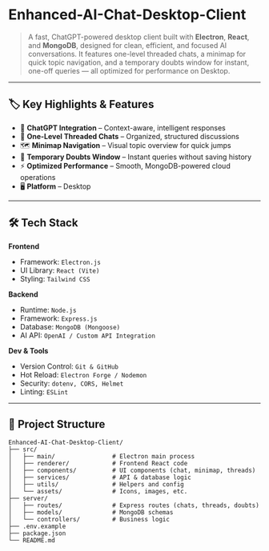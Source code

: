 # Enhanced-AI-Chat-Desktop-Client

> A fast, ChatGPT-powered desktop client built with **Electron**, **React**, and **MongoDB**, designed for clean, efficient, and focused AI conversations. It features one-level threaded chats, a minimap for quick topic navigation, and a temporary doubts window for instant, one-off queries — all optimized for performance on Desktop.

---

## 🏷️ Key Highlights & Features
- 🧠 **ChatGPT Integration** – Context-aware, intelligent responses  
- 🧵 **One-Level Threaded Chats** – Organized, structured discussions  
- 🗺️ **Minimap Navigation** – Visual topic overview for quick jumps  
- 💭 **Temporary Doubts Window** – Instant queries without saving history  
- ⚡ **Optimized Performance** – Smooth, MongoDB-powered cloud operations  
- 🖥️ **Platform** – Desktop  

---

## 🛠️ Tech Stack

**Frontend**
- Framework: `Electron.js`
- UI Library: `React (Vite)`
- Styling: `Tailwind CSS`

**Backend**
- Runtime: `Node.js`
- Framework: `Express.js`
- Database: `MongoDB (Mongoose)`
- AI API: `OpenAI / Custom API Integration`

**Dev & Tools**
- Version Control: `Git & GitHub`
- Hot Reload: `Electron Forge / Nodemon`
- Security: `dotenv, CORS, Helmet`
- Linting: `ESLint`

---

## 🧱 Project Structure
```
Enhanced-AI-Chat-Desktop-Client/
├── src/
│   ├── main/                # Electron main process
│   ├── renderer/            # Frontend React code
│   ├── components/          # UI components (chat, minimap, threads)
│   ├── services/            # API & database logic
│   ├── utils/               # Helpers and config
│   └── assets/              # Icons, images, etc.
├── server/
│   ├── routes/              # Express routes (chats, threads, doubts)
│   ├── models/              # MongoDB schemas
│   └── controllers/         # Business logic
├── .env.example
├── package.json
└── README.md
```
